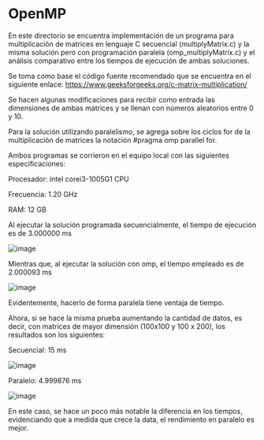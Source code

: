 # OpenMP
En este directorio se encuentra implementación de un programa para multiplicación de matrices en lenguaje C secuencial (multiplyMatrix.c) y la misma solución pero con programación paralela (omp_multiplyMatrix.c) y el análisis comparativo entre los tiempos de ejecución de ambas soluciones.

Se toma como base el código fuente recomendado que se encuentra en el siguiente enlace: https://www.geeksforgeeks.org/c-matrix-multiplication/ 

Se hacen algunas modificaciones para recibir como entrada las dimensiones de ambas matrices y se llenan con números aleatorios entre 0 y 10.

Para la solución utilizando paralelismo, se agrega sobre los ciclos for de la multiplicación de matrices la notación #pragma omp parallel for.

Ambos programas se corrieron en el equipo local con las siguientes especificaciones:

Procesador: intel corei3-1005G1 CPU

Frecuencia: 1.20 GHz

RAM: 12 GB

Al ejecutar la solución programada secuencialmente, el tiempo de ejecución es de   3.000000 ms

![image](https://github.com/Avillamizarv/IntroPP2190033/assets/108444542/daad72b5-d6d0-4730-9dfa-a0e8e618ba35)


Mientras que, al ejecutar la solución con omp, el tiempo empleado es de 2.000093 ms

![image](https://github.com/Avillamizarv/IntroPP2190033/assets/108444542/aa99526f-37da-4d7e-af81-4b22cc88f85f)



Evidentemente, hacerlo de forma paralela tiene ventaja de tiempo.


Ahora, si se hace la misma prueba aumentando la cantidad de datos, es decir, con matrices de mayor dimensión (100x100 y 100 x 200), los resultados son los siguientes:

Secuencial:  15 ms

![image](https://github.com/Avillamizarv/IntroPP2190033/assets/108444542/3034fdd0-98a2-453c-aad9-a90224f7ffdc)

Paralelo:   4.999876 ms

![image](https://github.com/Avillamizarv/IntroPP2190033/assets/108444542/f3bf5c5e-5376-4a4a-a7a3-6ef4b8e7a151)

En este caso, se hace un poco más notable la diferencia en los tiempos, evidenciando que a medida que crece la data, el rendimiento en paralelo es mejor.
